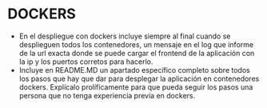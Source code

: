 
DOCKERS
==================================
- En el despliegue con dockers incluye siempre al final cuando se desplieguen todos los contenedores, un mensaje en el log que informe de la url exacta donde se puede cargar el frontend de la aplicación con la ip y los puertos corretos para hacerlo.
- Incluye en README.MD un apartado específico completo sobre todos los pasos que hay que dar para desplegar la aplicación en contenedores dockers. Explícalo prolíficamente para que pueda seguir los pasos una persona que no tenga experiencia previa en dockers.

